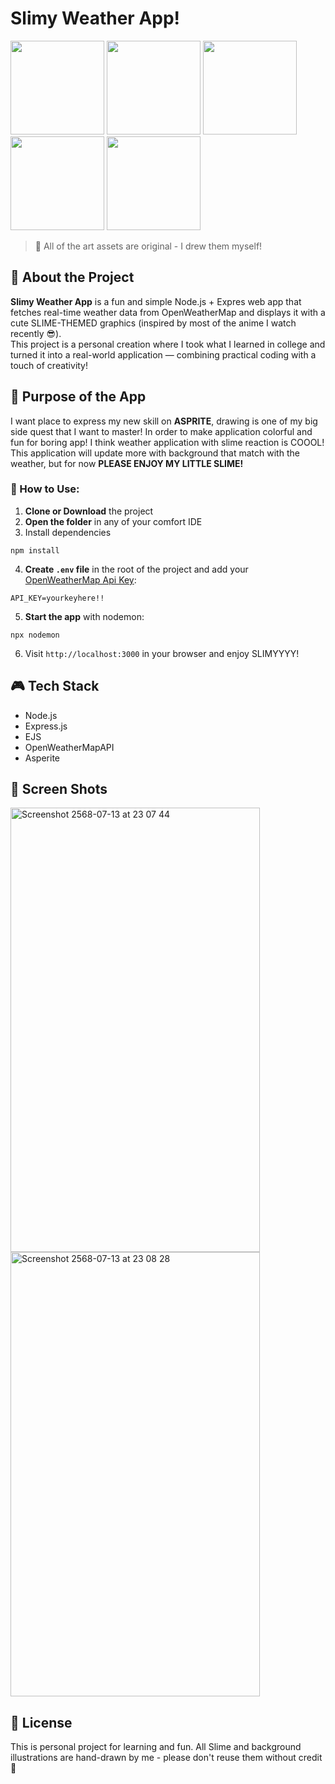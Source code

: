 # Slimy Weather App! 

<img src="https://github.com/user-attachments/assets/b058d020-c9a3-465f-8086-90f0236e3749" width="150">
<img src="https://github.com/user-attachments/assets/f20e9258-52cc-4c23-ba62-619aa1cab7f2" width="150"> 
<img src="https://github.com/user-attachments/assets/96d63e77-457e-4e56-a59d-9348c2f16572" width="150"> 
<img src="https://github.com/user-attachments/assets/ac4d93fd-1011-4400-9e09-c75ec6020886" width="150"> 
<img src="https://github.com/user-attachments/assets/691b5297-657d-455d-9113-676edf373ac5" width="150"> 

> 🎨 All of the art assets are original - I drew them myself!

## 🚀 About the Project
**Slimy Weather App** is a fun and simple Node.js + Expres web app that fetches real-time weather data from OpenWeatherMap and displays it with a cute SLIME-THEMED graphics (inspired by most of the anime I watch recently 😎). <br>
This project is a personal creation where I took what I learned in college and turned it into a real-world application — combining practical coding with a touch of creativity!

## 🎯 Purpose of the App
I want place to express my new skill on **ASPRITE**, drawing is one of my big side quest that I want to master! In order to make application colorful and fun for boring app!
I think weather application with slime reaction is COOOL! This application will update more with background that match with the weather, but for now **PLEASE ENJOY MY LITTLE SLIME!**

### 🤩 How to Use:
1.  **Clone or Download** the project
2.  **Open the folder** in any of your comfort IDE
3. Install dependencies
```
npm install
```
4. **Create ``.env`` file** in the root of the project and add your [OpenWeatherMap Api Key](https://openweathermap.org/api):
```
API_KEY=yourkeyhere!!
```
5. **Start the app** with nodemon:
```
npx nodemon
```
6. Visit ``http://localhost:3000`` in your browser and enjoy SLIMYYYY!

## 🎮 Tech Stack
- Node.js
- Express.js
- EJS
- OpenWeatherMapAPI
- Asperite

## 📸 Screen Shots
<img width="399" height="711" alt="Screenshot 2568-07-13 at 23 07 44" src="https://github.com/user-attachments/assets/4cbefb95-427a-4a0d-9c11-e57784ab31da" />
<img width="399" height="711" alt="Screenshot 2568-07-13 at 23 08 28" src="https://github.com/user-attachments/assets/40b20c21-5e07-477a-9f8a-b4ba1b451527" />

## 📜 License
This is personal project for learning and fun. All Slime and background illustrations are hand-drawn by me - please don't reuse them without credit 💙


